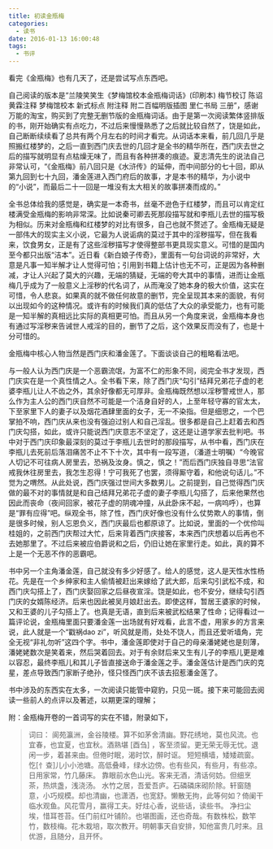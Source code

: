 ```yaml
---
title: 初读金瓶梅
categories:
  - 读书
date: 2016-01-13 16:00:48
tags:
  - 书评
---
```


看完《金瓶梅》也有几天了，还是尝试写点东西吧。

<!-- more -->

自己阅读的版本是“兰陵笑笑生《梦梅馆校本金瓶梅词话》(印刷本) 梅节校订 陈诏黄霖注释 梦梅馆校本 新式标点 附注释 附二百幅明版插图 里仁书局 三册”，感谢万能的淘宝，购买到了完整无删节版的金瓶梅词话。由于是第一次阅读繁体竖排版的书，刚开始确实有点吃力，不过后来慢慢熟悉了之后就比较自然了，饶是如此，自己断断续续看了总共有两个月左右的时间才看完。从词话本来看，前几回几乎是照搬红楼梦的，之后一直到西门庆去世的几回才是全书的精华所在，西门庆去世之后的描写就明显有点枯燥无味了，而且有各种拼凑的痕迹。夏志清先生的说法自己非常认可，“《金瓶梅》前八回只是《水浒传》的延伸，而中间部分的七十回，即从第九回到七十九回，潘金莲进入西门府后的故事，才是本书的精华，为小说中的“小说”，而最后二十一回是一堆没有太大相关的故事拼凑而成的。”

全书总体给我的感觉是，确实是一本奇书，丝毫不逊色于红楼梦，而且可以肯定红楼满受金瓶梅的影响非常深。比如说秦可卿去死那段描写就和李瓶儿去世的描写极为相似。历来对金瓶梅和红楼梦的对比有很多，自己也就不赘述了。金瓶梅无疑是一部伟大的现实主义小说，它最为人说诟病的莫过于其中的淫秽描写，但在我看来，饮食男女，正是有了这些淫秽描写才使得整部书更具现实意义。可惜的是国内至今都只出版“洁本”。近日看《新白娘子传奇》，里面有一句台词说的非常好，大意是凡事一知半解才让人觉得可怕；引用到书籍上估计也无不可，正是因为各种删减，才让人兴起了莫大的兴趣，无端的猜疑，无端的夸大其中的事情，进而让金瓶梅几乎成为了一般意义上淫秽的代名词了，从而淹没了她本身的极大价值，这实在可惜，令人悲哀。如果真的就不做任何故意的删节，完全呈现其本来的面貌，有何以出现如今的这种情况。或许有的时候我们真的低估了大众的承受能力，也有可能是一知半解的真相远比实际的真相更可怕。而且从另一个角度来说，金瓶梅本身也有通过写淫秽来告诫世人戒淫的目的，删节了之后，这个效果反而没有了，也是十分可惜的。

金瓶梅中核心人物当然是西门庆和潘金莲了。下面谈谈自己的粗略看法吧。

与一般人认为西门庆是一个恶霸流氓，为富不仁的形象不同，阅完全书才发现，西门庆实在是一个真性情之人。全书看下来，除了西门庆“勾引”结拜兄弟花子虚的老婆李瓶儿让人不齿之外，其余好像都无可厚非。金瓶梅既然想以淫秽警戒世人，那么作为主人公的西门庆自然不可能是一个洁身自好的人，上至年轻守寡的官太太，下至家里下人的妻子以及烟花酒肆里面的女子，无一不染指。但是细思之，一个巴掌拍不响，西门庆从来也没有强迫过别人和自己淫乱。很多都是自己上赶着去和西门庆勾搭，如此，或许只能说西门庆意志不坚定了，这还是让道学家去批判吧。书中对于西门庆印象最深刻的莫过于李瓶儿去世时的那段描写，从书中看，西门庆在李瓶儿去死前后落泪痛苦不止不下十次，其中有一段写道，（潘道士明嘱）“今晚官人切记不可往病人房里去，恐祸及汝身。慎之，慎之！”而后西门庆独自寻思“法官戒我休往房里去，我怎生忍得！宁可我死了也罢，须得厮守着，和他说句话儿。”不觉为之喟然。从此处说，西门庆强过世间大多数男儿。之前提到，自己觉得西门庆做的最不对的事情就是和自己结拜兄弟花子虚的妻子李瓶儿勾搭了，后来他果然也因此而丧命（夜间回家，被花子虚的阴魂冲撞，从此卧床不起，一病呜呼），也算是“罪有应得”吧。纵观全书，除了性，西门庆好像也没有什么仗势欺人的事情，倒是很多时候，别人忘恩负义，西门庆最后也都原谅了。比如说，里面的一个优伶叫桂姐的，之前西门庆帮过大忙，后来背着西门庆接客，本来西门庆想着以后再也不去她那里了。不过后来被应伯爵说和之后，仍旧让她在家里行走。如此，真的算不上是一个无恶不作的恶霸吧。

书中另一个主角潘金莲，自己就没有多少好感了。给人的感觉，这人是天性水性杨花。先是在一个乡绅家和主人偷情被赶出来嫁给了武大郎，后来勾引武松不成，和西门庆勾搭上了，西门庆娶回家之后昼夜宣淫。饶是如此，也不安分，继续勾引西门庆的女婿陈经济。后来也因此被吴月娘赶出去。即使这样，暂居王婆家的时候，又和王婆的儿子勾搭上了。也真是无语，直到后来被武松结果了性命；记得看过一篇评论说，金瓶梅里面只要潘金莲一出场就有好戏看，此言不虚，用家乡的方言来说，此人就是一个“戳祸dao zi”，听风就是雨，处处不饶人，而且还爱听墙角，完全无视“非礼勿听”这四个字。书中，潘金莲即使对于自己的母亲潘姥姥也是刻薄，潘姥姥数次是笑着来，然后哭着回去。对于有余财后来又生有儿子的李瓶儿更是难以容忍，最终李瓶儿和其儿子皆直接送命于潘金莲之手。潘金莲估计是西门庆的克星，差点导致西门家断子绝孙，怪只怪西门庆不该去招惹潘金莲了。

书中涉及的东西实在太多，一次阅读只能管中窥豹，只见一斑。接下来可能回去阅读一些前人的点评以及著述，以期更深的理解；

附：金瓶梅开卷的一首词写的实在不错，附录如下，

> 词曰： 阆苑瀛洲，金谷陵楼。算不如茅舍清幽。野花绣地，莫也风流。也宜春，也宜夏，也宜秋。酒熟堪 \[酉刍\] ，客至须留。更无荣无辱无忧。退闲一步，着甚来由。但倦时眠，渴时饮，醉时讴。 短短横墙，矮矮疏窗。忔\[忄查\]儿小小池塘。高低叠峰，绿水边傍。也有些风，有些月，有些凉。日用家常，竹几藤床。 靠眼前水色山光。客来无酒，清话何妨。但细烹茶，热烘盏，浅浇汤。 水竹之居，吾爱吾庐。石磷磷床砌阶除。轩窗随意，小巧规模。却也清幽，也潇洒，也宽舒。懒散无拘，此等何如？倚阑干临水观鱼。风花雪月，赢得工夫。好炷心香，说些话，读些书。 净扫尘埃，惜耳苍苔。任门前红叶铺阶。也堪图画，还也奇哉。有数株松，数竿竹，数枝梅。花木栽培，取次教开。明朝事天自安排，知他富贵几时来。且优游，且随分，且开怀。
